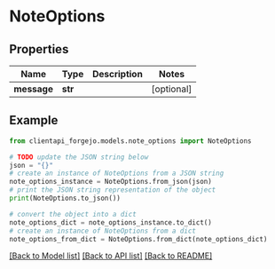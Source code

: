 # NoteOptions


## Properties

Name | Type | Description | Notes
------------ | ------------- | ------------- | -------------
**message** | **str** |  | [optional] 

## Example

```python
from clientapi_forgejo.models.note_options import NoteOptions

# TODO update the JSON string below
json = "{}"
# create an instance of NoteOptions from a JSON string
note_options_instance = NoteOptions.from_json(json)
# print the JSON string representation of the object
print(NoteOptions.to_json())

# convert the object into a dict
note_options_dict = note_options_instance.to_dict()
# create an instance of NoteOptions from a dict
note_options_from_dict = NoteOptions.from_dict(note_options_dict)
```
[[Back to Model list]](../README.md#documentation-for-models) [[Back to API list]](../README.md#documentation-for-api-endpoints) [[Back to README]](../README.md)


